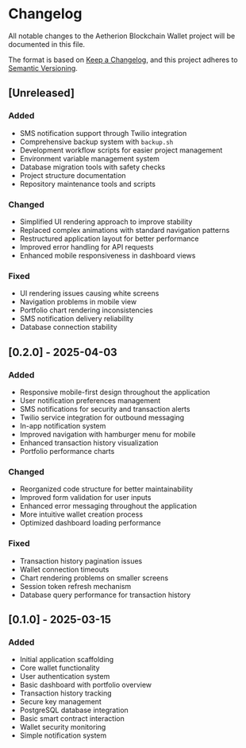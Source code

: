 # Changelog

All notable changes to the Aetherion Blockchain Wallet project will be documented in this file.

The format is based on [Keep a Changelog](https://keepachangelog.com/en/1.0.0/),
and this project adheres to [Semantic Versioning](https://semver.org/spec/v2.0.0.html).

## [Unreleased]

### Added
- SMS notification support through Twilio integration
- Comprehensive backup system with `backup.sh`
- Development workflow scripts for easier project management
- Environment variable management system
- Database migration tools with safety checks
- Project structure documentation
- Repository maintenance tools and scripts

### Changed
- Simplified UI rendering approach to improve stability
- Replaced complex animations with standard navigation patterns
- Restructured application layout for better performance
- Improved error handling for API requests
- Enhanced mobile responsiveness in dashboard views

### Fixed
- UI rendering issues causing white screens
- Navigation problems in mobile view
- Portfolio chart rendering inconsistencies
- SMS notification delivery reliability
- Database connection stability

## [0.2.0] - 2025-04-03

### Added
- Responsive mobile-first design throughout the application
- User notification preferences management
- SMS notifications for security and transaction alerts
- Twilio service integration for outbound messaging
- In-app notification system
- Improved navigation with hamburger menu for mobile
- Enhanced transaction history visualization
- Portfolio performance charts

### Changed
- Reorganized code structure for better maintainability
- Improved form validation for user inputs
- Enhanced error messaging throughout the application
- More intuitive wallet creation process
- Optimized dashboard loading performance

### Fixed
- Transaction history pagination issues
- Wallet connection timeouts
- Chart rendering problems on smaller screens
- Session token refresh mechanism
- Database query performance for transaction history

## [0.1.0] - 2025-03-15

### Added
- Initial application scaffolding
- Core wallet functionality
- User authentication system
- Basic dashboard with portfolio overview
- Transaction history tracking
- Secure key management
- PostgreSQL database integration
- Basic smart contract interaction
- Wallet security monitoring
- Simple notification system